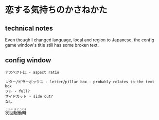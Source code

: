 # 恋する気持ちのかさねかた

## technical notes

Even though I changed language, local and region to Japanese, the config game window's title still has some broken text.

## config window

```
アスペクト比 - aspect ratio

レター/ピラーボックス - letter/pillar box - probably relates to the text box
フル - full?
サイドカット - side cut?
なし
```

<ruby>次回<rt>じかい</rt>起動<rt>きどう</rt>時<rt>とき</rt></ruby>
